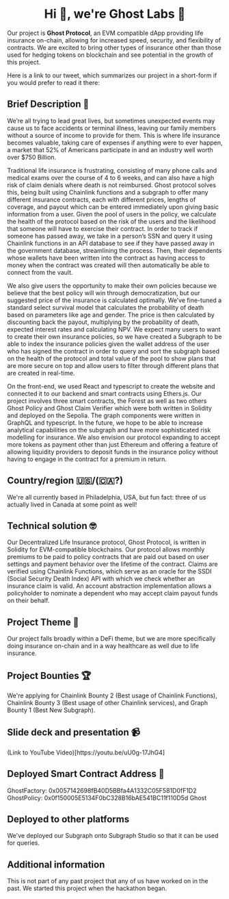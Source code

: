 <h1 align="center">Hi 👋, we're Ghost Labs 👻</h1>

Our project is **Ghost Protocol**, an EVM compatible dApp providing life insurance on-chain, allowing for increased speed, security, and flexibility of contracts. We are excited to bring other types of insurance other than those used for hedging tokens on blockchain and see potential in the growth of this project. 

Here is a link to our tweet, which summarizes our project in a short-form if you would prefer to read it there: 

<h2 align="left">Brief Description 📖</h2>

We’re all trying to lead great lives, but sometimes unexpected events may cause us to face accidents or terminal illness, leaving our family members without a source of income to provide for them. This is where life insurance becomes valuable, taking care of expenses if anything were to ever happen, a market that 52% of Americans participate in and an industry well worth over $750 Billion. 

Traditional life insurance is frustrating, consisting of many phone calls and medical exams over the course of 4 to 6 weeks, and can also have a high risk of claim denials where death is not reimbursed. Ghost protocol solves this, being built using Chainlink functions and a subgraph to offer many different insurance contracts, each with different prices, lengths of coverage, and payout which can be entered immediately upon giving basic information from a user. Given the pool of users in the policy, we calculate the health of the protocol based on the risk of the users and the likelihood that someone will have to exercise their contract. In order to track if someone has passed away, we take in a person’s SSN and query it using Chainlink functions in an API database to see if they have passed away in the government database, streamlining the process. Then, their dependents whose wallets have been written into the contract as having access to money when the contract was created will then automatically be able to connect from the vault. 

We also give users the opportunity to make their own policies because we believe that the best policy will win through democratization, but our suggested price of the insurance is calculated optimally. We’ve fine-tuned a standard select survival model that calculates the probability of death based on parameters like age and gender. The price is then calculated by discounting back the payout, multiplying by the probability of death, expected interest rates and calculating NPV. We expect many users to want to create their own insurance policies, so we have created a Subgraph to be able to index the insurance policies given the wallet address of the user who has signed the contract in order to query and sort the subgraph based on the health of the protocol and total value of the pool to show plans that are more secure on top and allow users to filter through different plans that are created in real-time. 

On the front-end, we used React and typescript to create the website and connected it to our backend and smart contracts using Ethers.js. Our project involves three smart contracts, the Forest as well as two others Ghost Policy and Ghost Claim Verifier which were both written in Solidity and deployed on the Sepolia. The graph components were written in GraphQL and typescript. In the future, we hope to be able to increase analytical capabilities on the subgraph and have more sophisticated risk modelling for insurance. We also envision our protocol expanding to accept more tokens as payment other than just Ethereum and offering a feature of allowing liquidity providers to deposit funds in the insurance policy without having to engage in the contract for a premium in return. 

<h2 align="left">Country/region 🇺🇸/(🇨🇦?)</h2>
We're all currently based in Philadelphia, USA, but fun fact: three of us actually lived in Canada at some point as well!

<h2 align="left">Technical solution 🤓</h2>
Our Decentralized Life Insurance protocol, Ghost Protocol, is written in Solidity for EVM-compatible blockchains. Our protocol allows monthly premiums to be paid to policy contracts that are paid out based on user settings and payment behavior over the lifetime of the contract. Claims are verified using Chainlink Functions, which serve as an oracle for the SSDI (Social Security Death Index) API with which we check whether an insurance claim is valid. An account abstraction implementation allows a policyholder to nominate a dependent who may accept claim payout funds on their behalf.

<h2 align="left">Project Theme 💸</h2>
Our project falls broadly within a DeFi theme, but we are more specifically doing insurance on-chain and in a way healthcare as well due to life insurance. 

<h2 align="left">Project Bounties 🏆</h2>
We're applying for Chainlink Bounty 2 (Best usage of Chainlink Functions), Chainlink Bounty 3 (Best usage of other Chainlink services), and Graph Bounty 1 (Best New Subgraph). 

<h2 align="left">Slide deck and presentation 📹</h2>
(Link to YouTube Video)[https://youtu.be/uU0g-17JhG4]

<h2 align="left">Deployed Smart Contract Address 📍</h2>
GhostFactory: 0x0057142698fB40D5BBfa4A1332C05F581D0fF1D2
GhostPolicy: 0x0f150005E5134F0bC328B16bAE541BC11f110D5d
Ghost

<h2 align="left">Deployed to other platforms</h2>
We've deployed our Subgraph onto Subgraph Studio so that it can be used for queries. 

<h2 align="left">Additional information</h2>
This is not part of any past project that any of us have worked on in the past. We started this project when the hackathon began. 




